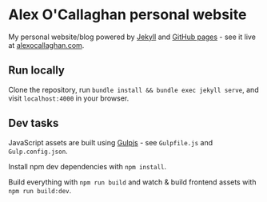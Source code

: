 Alex O'Callaghan personal website
==

My personal website/blog powered by [Jekyll](https://jekyllrb.com/) and [GitHub pages](https://pages.github.com/) - see it live at [alexocallaghan.com](http://alexocallaghan.com).

Run locally
--

Clone the repository, run `bundle install && bundle exec jekyll serve`, and visit `localhost:4000` in your browser.

Dev tasks
--

JavaScript assets are built using [Gulpjs](https://github.com/gulpjs/gulp) - see `Gulpfile.js` and `Gulp.config.json`.

Install npm dev dependencies with `npm install`.

Build everything with `npm run build` and watch & build frontend assets with `npm run build:dev`.
